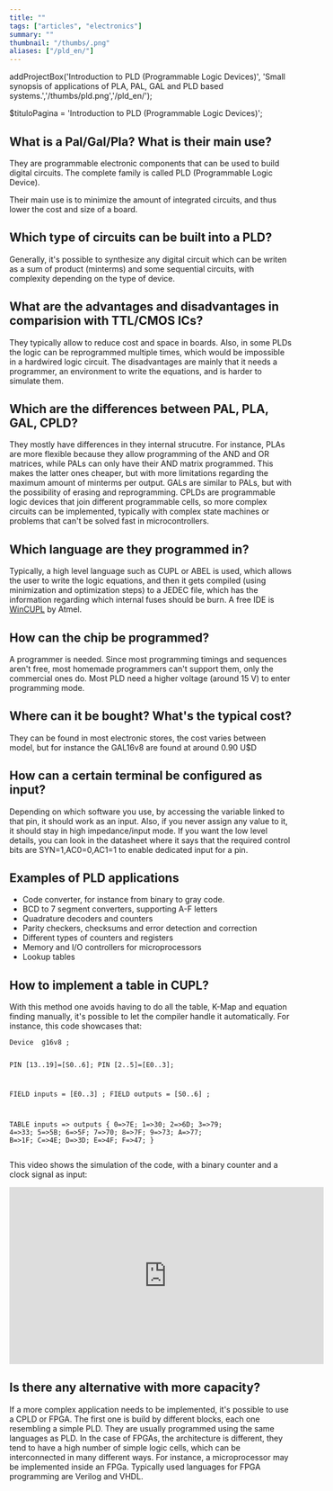 ```yaml
---
title: ""
tags: ["articles", "electronics"]
summary: ""
thumbnail: "/thumbs/.png"
aliases: ["/pld_en/"]
---
```

addProjectBox('Introduction to PLD (Programmable Logic Devices)', 'Small synopsis of applications of PLA, PAL, GAL and PLD based systems.','/thumbs/pld.png','/pld_en/');

$tituloPagina = 'Introduction to PLD (Programmable Logic Devices)';
<h2>What is a Pal/Gal/Pla? What is their main use?</h2>
<p>They are programmable electronic components that can be used to build digital circuits. The complete family is called PLD (Programmable Logic Device).</p>
<p>Their main use is to minimize the amount of integrated circuits, and thus lower the cost and size of a board.</p>
<h2>Which type of circuits can be built into a PLD?</h2>
<p>Generally, it's possible to synthesize any digital circuit which can be writen as a sum of product (minterms) and some sequential circuits, with complexity depending on the type of device.</p>

<h2>What are the advantages and disadvantages in comparision with TTL/CMOS ICs?</h2>
<p>They typically allow to reduce cost and space in boards. Also, in some PLDs the logic can be reprogrammed multiple times, which would be impossible in a hardwired logic circuit. The disadvantages are mainly that it needs a programmer, an environment to write the equations, and is harder to simulate them.</p>

<h2>Which are the differences between PAL, PLA, GAL, CPLD?</h2>
<p>They mostly have differences in they internal strucutre. For instance, PLAs are more flexible because they allow programming of the AND and OR matrices, while PALs can only have their AND matrix programmed. This makes the latter ones cheaper, but with more limitations regarding the maximum amount of minterms per output. GALs are similar to PALs, but with the possibility of erasing and reprogramming. CPLDs are programmable logic devices that join different programmable cells, so more complex circuits can be implemented, typically with complex state machines or problems that can't be solved fast in microcontrollers.</p>

<h2>Which language are they programmed in?</h2>
<p>Typically, a high level language such as CUPL or ABEL is used, which allows the user to write the logic equations, and then it gets compiled (using minimization and optimization steps) to a JEDEC file, which has the information regarding which internal fuses should be burn. A free IDE is <a href="http://www.atmel.com/tools/WINCUPL.aspx">WinCUPL</a> by Atmel.</p>

<h2>How can the chip be programmed?</h2>
<p>A programmer is needed. Since most programming timings and sequences aren't free, most homemade programmers can't support them, only the commercial ones do. Most PLD need a higher voltage (around 15 V) to enter programming mode.</p>

<h2>Where can it be bought? What's the typical cost?</h2>
<p>They can be found in most electronic stores, the cost varies between model, but for instance the GAL16v8 are found at around 0.90 U$D</p>

<h2>How can a certain terminal be configured as input?</h2>
<p>Depending on which software you use, by accessing the variable linked to that pin, it should work as an input. Also, if you never assign any value to it, it should stay in high impedance/input mode. If you want the low level details, you can look in the datasheet where it says that the required control bits are SYN=1,AC0=0,AC1=1 to enable dedicated input for a pin.</p>

<h2>Examples of PLD applications</h2>
<p><ul>
<li>Code converter, for instance from binary to gray code.</li>
<li>BCD to 7 segment converters, supporting A-F letters</li>
<li>Quadrature decoders and counters</li>
<li>Parity checkers, checksums and error detection and correction</li>
<li>Different types of counters and registers</li>
<li>Memory and I/O controllers for microprocessors</li>
<li>Lookup tables</li>
</ul></p>
<h2>How to implement a table in CUPL? </h2>
<p>With this method one avoids having to do all the table, K-Map and equation finding manually, it's possible to let the compiler handle it automatically. For instance, this code showcases that:</p>
<p><pre><code>Device  g16v8 ;

PIN [13..19]=[S0..6];
PIN [2..5]=[E0..3];

FIELD inputs = [E0..3] ;
FIELD outputs = [S0..6] ;

TABLE inputs => outputs {
	0=>7E;    1=>30;    2=>6D;    3=>79;
	4=>33;    5=>5B;    6=>5F;    7=>70;
	8=>7F;    9=>73;    A=>77;    B=>1F;
	C=>4E;    D=>3D;    E=>4F;    F=>47;
}</code></pre></p>

<p>This video shows the simulation of the code, with a binary counter and a clock signal as input:</p>
<p>
<iframe width="560" height="315" src="https://www.youtube.com/embed/NwBH5X1C8pI" frameborder="0" allowfullscreen></iframe>
</p>
<h2>Is there any alternative with more capacity?</h2>
<p>If a more complex application needs to be implemented, it's possible to use a CPLD or FPGA. The first one is build by different blocks, each one resembling a simple PLD. They are usually programmed using the same languages as PLD. In the case of FPGAs, the architecture is different, they tend to have a high number of simple logic cells, which can be interconnected in many different ways. For instance, a microprocessor may be implemented inside an FPGa. Typically used languages for FPGA programming are Verilog and VHDL. </p>